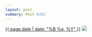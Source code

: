 ```yaml
---
layout: post
summary: Post #162
---
```


<p>
  <time><a href="/162">{{ page.date | date: "%B %e, %Y" }}</a></time>
  <a href="/162"><img src="{{ site.assets_url }}/162-640.jpg" srcset="{{ site.assets_url }}/162-1280.jpg 1280w, {{ site.assets_url }}/162-960.jpg 960w, {{ site.assets_url }}/162-640.jpg 640w, {{ site.assets_url }}/162-320.jpg 320w" sizes="(min-width: 700px) 50vw, calc(100vw - 2rem)" /></a>
</p>
